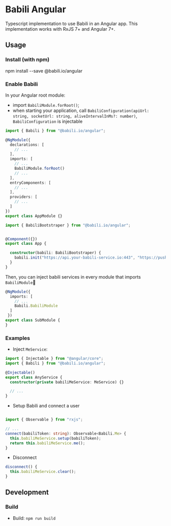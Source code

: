 # Babili Angular

Typescript implementation to use Babili in an Angular app.
This implementation works with RxJS 7+ and Angular 7+.

## Usage

### Install (with npm)

npm install --save @babili.io/angular

### Enable Babili

In your Angular root module: 
* import `BabiliModule.forRoot()`;
* when starting your application, call `BabiliConfiguration(apiUrl: string, socketUrl: string, aliveIntervalInMs?: number)`, `BabiliConfiguration` is injectable

```typescript
import { Babili } from "@babili.io/angular";

@NgModule({
  declarations: [ 
    // ...
  ],
  imports: [
    // ...
    BabiliModule.forRoot()
    // ...
  ],
  entryComponents: [
    // ...
  ],
  providers: [
    // ...
  ]
})
export class AppModule {}
```

```typescript
import { BabiliBootstraper } from "@babili.io/angular";


@Component({})
export class App {

  constructor(babili: BabiliBootstraper) {
    babili.init("https://api.your-babili-service.io:443", "https://pusher.your-babili-service.io:443", 5000);
  }
}
```

Then, you can inject babili services in every module that imports `BabiliModule`

```typescript
@NgModule({
  imports: [
    // ...
    Babili.BabiliModule
  ]
 })
export class SubModule {
}
```

### Examples

* Inject `MeService`:
```typescript
import { Injectable } from "@angular/core";
import { Babili } from "@babili.io/angular";

@Injectable()
export class AnyService {
  constructor(private babiliMeService: MeService) {}

  // ...
}
```

* Setup Babili and connect a user
```typescript

import { Observable } from "rxjs";

// ...
connect(babiliToken: string): Observable<Babili.Me> {
  this.babiliMeService.setup(babiliToken);
  return this.babiliMeService.me();
}
```

* Disconnect
```typescript
disconnect() {
  this.babiliMeService.clear();
}
```

## Development

### Build

* Build: `npm run build`

